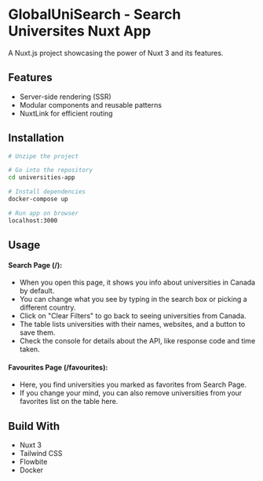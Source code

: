# GlobalUniSearch - Search Universites Nuxt App

A Nuxt.js project showcasing the power of Nuxt 3 and its features.

## Features

- Server-side rendering (SSR)
- Modular components and reusable patterns
- NuxtLink for efficient routing

## Installation
```bash
# Unzipe the project

# Go into the repository
cd universities-app

# Install dependencies
docker-compose up

# Run app on browser
localhost:3000
```
## Usage
#### Search Page (/):
- When you open this page, it shows you info about universities in Canada by default.
- You can change what you see by typing in the search box or picking a different country.
- Click on "Clear Filters" to go back to seeing universities from Canada.
- The table lists universities with their names, websites, and a button to save them.
- Check the console for details about the API, like response code and time taken.

#### Favourites Page (/favourites):

- Here, you find universities you marked as favorites from Search Page.
- If you change your mind, you can also remove universities from your favorites list on the table here.

## Build With
- Nuxt 3
- Tailwind CSS
- Flowbite
- Docker

